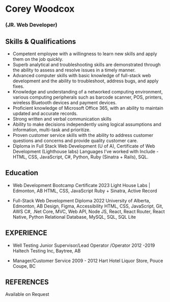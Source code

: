 # Corey Woodcox

### (JR. Web Developer)

## Skills & Qualifications	

-	Competent employee with a willingness to learn new skills and apply them on the job quickly.
-	Superb analytical and troubleshooting skills are demonstrated through the ability to assess and resolve issues in a timely manner.
-	Advanced computer skills with basic knowledge of full-stack web development and the ability to troubleshoot, address bugs, and apply fixes.
-	Knowledge and understanding of a networked computing environment, various computing peripherals such as barcode scanner, POS, printers, wireless Bluetooth devices 
    and payment devices.
-	Proficient knowledge of Microsoft Office 365, with an ability to maintain updated and accurate records.
-	Strong written and verbal communication skills
-	Ability to make decisions independently using logical assumptions and information, multi-task and prioritize.
-	Proven customer service skills with the ability to address customer questions and concerns and provide quality customer care.
-	Diploma in Full Stack Web Development (U of A), Certificate of Web Development (Lighthouse labs)
    Languages I’ve worked with Include - HTML, CSS, JavaScript, C#, Python, Ruby (Sinatra + Rails), SQL.

## Education	

-	Web Development Bootcamp Certificate 		2023
    Light House Labs | Edmonton, AB
	HTML, CSS, JavaScript
	Ruby + Sinatra, Active Record

-	Full-Stack Web Development Diploma 		2022
    University of Alberta, Edmonton, AB
	Design, Figma, Accessibility
	HTML, CSS, JavaScript, Git, AWS
	C#, .Net Core, MVC, Web API, Node JS, 
	React, React Router, React Native, Python
	Relational Database, MySQL, SQL, SQL Lite 
                                                                                                                
## EXPERIENCE	

- Well Testing Junior Supervisor/Lead Operator /Operator                                       2012 -2019
  Haltech Testing Inc, Baytree, AB                                                                                    

- Manager/Customer Service		                                                               2009 - 2012
  Hart Hotel Liquor Store, Pouce Coupe, BC 
                                                                                                          
## REFERENCES	
Available on Request